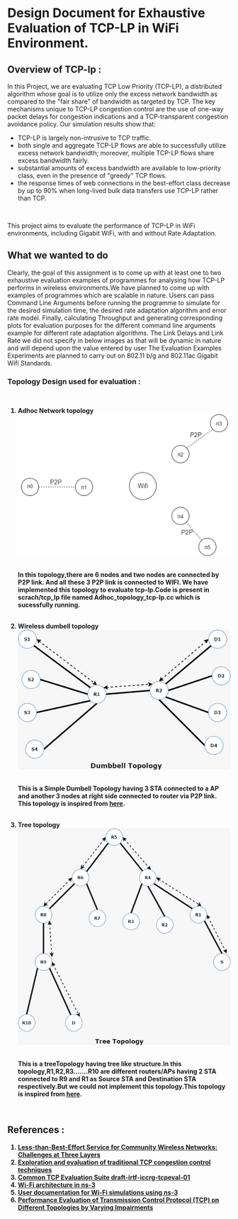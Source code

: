 # Design Document for Exhaustive Evaluation of TCP-LP in WiFi Environment.


## Overview of TCP-lp :

<p> 
  In this Project, we are evaluating TCP Low Priority (TCP-LP), a distributed algorithm whose goal is to utilize only the excess network bandwidth as compared to the "fair share" of bandwidth as targeted by TCP. The key mechanisms unique to TCP-LP congestion control are the use of one-way packet delays for congestion indications and a TCP-transparent congestion avoidance policy. Our simulation results show that: 
  <ul>
    <li>TCP-LP is largely non-intrusive to TCP traffic.</li>
    <li>both single and aggregate TCP-LP flows are able to successfully utilize excess network bandwidth;
       moreover, multiple TCP-LP flows share excess bandwidth fairly.
    <li> substantial amounts of excess bandwidth are available to low-priority class, even in the presence of "greedy" TCP flows.</li>
     <li> the response times of web connections in the best-effort class decrease by up to 90% when long-lived bulk data transfers use TCP-LP rather than TCP.</li>
     </ul>
  
</p>

<br />

<p>
  This project aims to evaluate the performance of TCP-LP in WiFi environments, including Gigabit WiFi, with and without Rate Adaptation.
</p>



## What we wanted to do

Clearly, the goal of this assignment is to come up with at least one to two exhaustive evaluation examples of programmes for analysing how TCP-LP performs in wireless environments.We have planned to come up with examples of programmes which are scalable in nature. Users can pass Command Line Arguments before running the programme to simulate for the desired simulation time, the desired rate adaptation algorithm and error rate model.
Finally, calculating Throughput and generating corresponding plots for evaluation purposes for the different command line arguments example for different rate adaptation algorithms.
The Link Delays and Link Rate we did not specify in below images as that will be dynamic in nature and will depend upon the value entered by user
The Evaluation Examples Experiments are planned to carry out on 802.11 b/g and 802.11ac Gigabit Wifi Standards.
<b r/>

### Topology Design used for evaluation :
 
 <p>


  
</p>

<br />

<ol>
  <li> Adhoc Network topology  <br /> 
    <img src = "https://github.com/Vivekumar3110/TCP-LP-in-WiFi-environment/blob/tcp_lp/Topology-images/Ad-Hoc%20Network.drawio.png"> <br /> 
    <br />
    <p>In this topology,there are 6 nodes and two nodes are connected by  P2P link. And all these 3 P2P link is connected to WIFI.
      <b>We have implemented this topology to evaluate tcp-lp.Code is present in scrach/tcp_lp file named Adhoc_topology_tcp-lp.cc which is sucessfully running.</b> 
    </p>
    <br />
  </li>
  
      
  <li> Wireless dumbell topology  <br /> 
    <img src = "https://github.com/Vivekumar3110/TCP-LP-in-WiFi-environment/blob/tcp_lp/Topology-images/dumbell.jpeg"> <br /> 
    <br />
    <p>This is a Simple Dumbell Topology having 3 STA connected to a AP and another 3 nodes  at right side  connected to router via P2P link. This topology is inspired from <a href="https://datatracker.ietf.org/doc/html/draft-irtf-iccrg-tcpeval">here</a>.
    </p>
    <br />
  </li>
  <li> Tree topology  <br /> 
    <img src = "https://github.com/Vivekumar3110/TCP-LP-in-WiFi-environment/blob/tcp_lp/Topology-images/tree.jpeg"> <br /> 
    <br />
    <p>This is a treeTopology having tree like structure.In this topology,R1,R2,R3.......R10 are different routers/APs  having 2 STA connected to R9 and R1 as Source STA and Destination STA respectively.But we could not implement this topology.This topology is inspired from <a href="https://www.ijert.org/research/performance-evaluation-of-transmission-control-protocol-tcp-on-different-topologies-by-varying-impairments-IJERTCONV5IS20007.pdf">here</a>.
    </p>
    <br />
  </li>
 </ol>






## References :

<ol>
  <li> <a href="http://ieeexplore.ieee.org/document/6814737/"> Less-than-Best-Effort Service for Community Wireless Networks: Challenges at Three Layers </a>  </li>
  <li> <a href="https://www.researchgate.net/publication/257517254_Exploration_and_evaluation_of_traditional_TCP_congestion_control_techniques" > Exploration and evaluation of traditional TCP congestion control techniques </a>  </li>
  <li> <a href="https://datatracker.ietf.org/doc/html/draft-irtf-iccrg-tcpeval"> Common TCP Evaluation Suite draft-irtf-iccrg-tcpeval-01 </a> </li>
  <li> <a href="https://www.nsnam.org/docs/models/html/wifi-design.html"> Wi-Fi architecture in ns-3 </a> </li>
  <li> <a href="https://www.nsnam.org/docs/models/html/wifi-user.html"> User documentation for Wi-Fi simulations using ns-3 </a> </li>
  <li> <a href="https://www.ijert.org/performance-evaluation-of-transmission-control-protocol-tcp-on-different-topologies-by-varying-impairments"> Performance Evaluation of Transmission Control Protocol (TCP) on Different Topologies by Varying Impairments </a> </li>
</ol>

